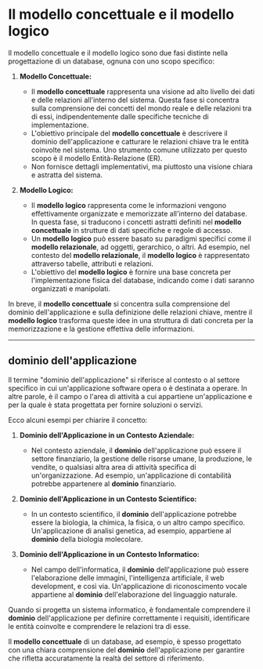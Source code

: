 # Il modello concettuale e il modello logico

Il modello concettuale e il modello logico sono due fasi distinte nella progettazione di un database, ognuna con uno scopo specifico:

1. **Modello Concettuale:**
   - Il **modello concettuale** rappresenta una visione ad alto livello dei dati e delle relazioni all'interno del sistema. Questa fase si concentra sulla comprensione dei concetti del mondo reale e delle relazioni tra di essi, indipendentemente dalle specifiche tecniche di implementazione.
   - L'obiettivo principale del **modello concettuale** è descrivere il dominio dell'applicazione e catturare le relazioni chiave tra le entità coinvolte nel sistema. Uno strumento comune utilizzato per questo scopo è il modello Entità-Relazione (ER).
   - Non fornisce dettagli implementativi, ma piuttosto una visione chiara e astratta del sistema.

2. **Modello Logico:**
   - Il **modello logico** rappresenta come le informazioni vengono effettivamente organizzate e memorizzate all'interno del database. In questa fase, si traducono i concetti astratti definiti nel **modello concettuale** in strutture di dati specifiche e regole di accesso.
   - Un **modello logico** può essere basato su paradigmi specifici come il **modello relazionale**, ad oggetti, gerarchico, o altri. Ad esempio, nel contesto del **modello relazionale**, il **modello logico** è rappresentato attraverso tabelle, attributi e relazioni.
   - L'obiettivo del **modello logico** è fornire una base concreta per l'implementazione fisica del database, indicando come i dati saranno organizzati e manipolati.

In breve, il **modello concettuale** si concentra sulla comprensione del dominio dell'applicazione e sulla definizione delle relazioni chiave, mentre il **modello logico** trasforma queste idee in una struttura di dati concreta per la memorizzazione e la gestione effettiva delle informazioni.

---

## dominio dell'applicazione

Il termine "dominio dell'applicazione" si riferisce al contesto o al settore specifico in cui un'applicazione software opera o è destinata a operare. In altre parole, è il campo o l'area di attività a cui appartiene un'applicazione e per la quale è stata progettata per fornire soluzioni o servizi.

Ecco alcuni esempi per chiarire il concetto:

1. **Dominio dell'Applicazione in un Contesto Aziendale:**
   - Nel contesto aziendale, il **dominio** dell'applicazione può essere il settore finanziario, la gestione delle risorse umane, la produzione, le vendite, o qualsiasi altra area di attività specifica di un'organizzazione. Ad esempio, un'applicazione di contabilità potrebbe appartenere al **dominio** finanziario.

2. **Dominio dell'Applicazione in un Contesto Scientifico:**
   - In un contesto scientifico, il **dominio** dell'applicazione potrebbe essere la biologia, la chimica, la fisica, o un altro campo specifico. Un'applicazione di analisi genetica, ad esempio, appartiene al **dominio** della biologia molecolare.

3. **Dominio dell'Applicazione in un Contesto Informatico:**
   - Nel campo dell'informatica, il **dominio** dell'applicazione può essere l'elaborazione delle immagini, l'intelligenza artificiale, il web development, e così via. Un'applicazione di riconoscimento vocale appartiene al **dominio** dell'elaborazione del linguaggio naturale.

Quando si progetta un sistema informatico, è fondamentale comprendere il **dominio** dell'applicazione per definire correttamente i requisiti, identificare le entità coinvolte e comprendere le relazioni tra di esse. 

Il **modello concettuale** di un database, ad esempio, è spesso progettato con una chiara comprensione del **dominio** dell'applicazione per garantire che rifletta accuratamente la realtà del settore di riferimento.
